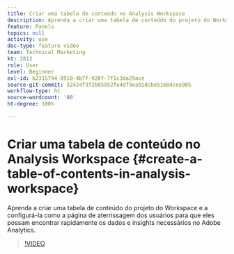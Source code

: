 ```yaml
---
title: Criar uma tabela de conteúdo no Analysis Workspace
description: Aprenda a criar uma tabela de conteúdo do projeto do Workspace e a configurá-la como a página de aterrissagem dos usuários para que eles possam encontrar rapidamente os dados e insights necessários no Adobe Analytics.
feature: Panels
topics: null
activity: use
doc-type: feature video
team: Technical Marketing
kt: 2812
role: User
level: Beginner
exl-id: b2315794-8910-4b7f-920f-7f1c3da29ace
source-git-commit: 32424f3f2b05952fe4df9ea91dcbe51684cee905
workflow-type: ht
source-wordcount: '80'
ht-degree: 100%

---
```


# Criar uma tabela de conteúdo no Analysis Workspace {#create-a-table-of-contents-in-analysis-workspace}

Aprenda a criar uma tabela de conteúdo do projeto do Workspace e a configurá-la como a página de aterrissagem dos usuários para que eles possam encontrar rapidamente os dados e insights necessários no Adobe Analytics.

>[!VIDEO](https://video.tv.adobe.com/v/26990/?quality=12)
